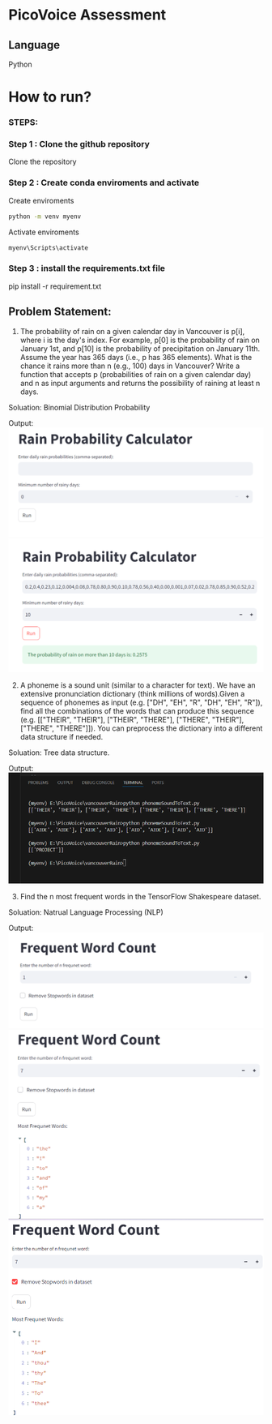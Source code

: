 # PicoVoice Assessment

## Language
Python

# How to run?
### STEPS:

### Step 1 : Clone the github repository

Clone the repository

### Step 2 : Create conda enviroments and activate

Create enviroments
```bash
python -m venv myenv
```

Activate enviroments
```bash
myenv\Scripts\activate
```

### Step 3 : install the requirements.txt file
pip install -r requirement.txt

## Problem Statement:

1. The probability of rain on a given calendar day in Vancouver is p[i], where i is the day's index.
For example, p[0] is the probability of rain on January 1st, and p[10] is the probability of precipitation on January 11th.
Assume the year has 365 days (i.e., p has 365 elements). What is the chance it rains more than n (e.g., 100) days in Vancouver?
Write a function that accepts p (probabilities of rain on a given calendar day) and n as input arguments and returns the
possibility of raining at least n days.

Soluation: Binomial Distribution Probability

Output:
![Getting Started](output/O1.png)       ![Getting Started](output/O2.png)

2. A phoneme is a sound unit (similar to a character for text). We have an extensive pronunciation dictionary (think millions of words).Given a sequence of phonemes as input (e.g. ["DH", "EH", "R", "DH", "EH", "R"]), find all the combinations of the words that
can produce this sequence (e.g. [["THEIR", "THEIR"], ["THEIR", "THERE"], ["THERE", "THEIR"], ["THERE", "THERE"]]). You can
preprocess the dictionary into a different data structure if needed.

Soluation: Tree data structure.

Output:
![Getting Started](output/P1.png)       

3. Find the n most frequent words in the TensorFlow Shakespeare dataset.

Soluation: Natrual Language Processing (NLP)

Output:
![Getting Started](output/P01.png)       ![Getting Started](output/P02.png)     ![Getting Started](output/P03.png)

